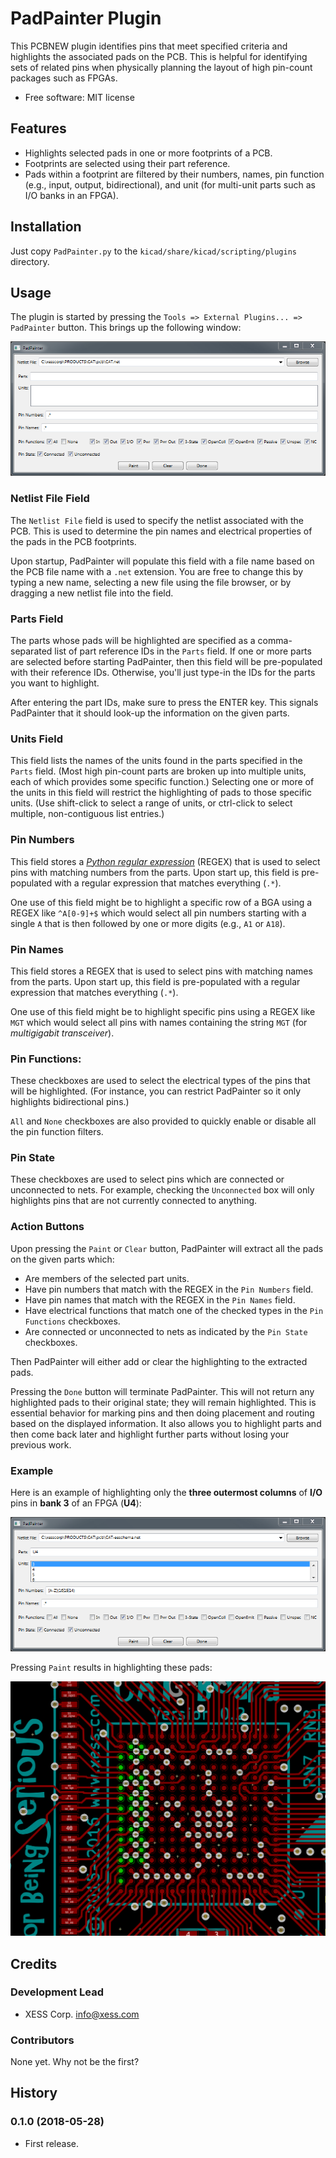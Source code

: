 # PadPainter Plugin

This PCBNEW plugin identifies pins that meet specified criteria and highlights
the associated pads on the PCB.
This is helpful for identifying sets of related pins when physically planning
the layout of high pin-count packages such as FPGAs.

* Free software: MIT license


## Features

* Highlights selected pads in one or more footprints of a PCB.
* Footprints are selected using their part reference.
* Pads within a footprint are filtered by their numbers, names, pin function (e.g., input, output, bidirectional),
  and unit (for multi-unit parts such as I/O banks in an FPGA).


## Installation

Just copy `PadPainter.py` to the `kicad/share/kicad/scripting/plugins` directory.


## Usage

The plugin is started by pressing the `Tools => External Plugins... => PadPainter` button.
This brings up the following window:

![](padpainter_window_startup.png)

### Netlist File Field

The `Netlist File` field is used to specify the netlist associated with the PCB.
This is used to determine the pin names and electrical properties of the pads
in the PCB footprints.

Upon startup, PadPainter will populate this field with a file name based on 
the PCB file name with a `.net` extension. You are free to change this by 
typing a new name, selecting a new file using the file browser, or by 
dragging a new netlist file into the field.
 
### Parts Field

The parts whose pads will be highlighted are specified as a comma-separated list
of part reference IDs in the `Parts` field.
If one or more parts are selected before starting PadPainter, then this field
will be pre-populated with their reference IDs.
Otherwise, you'll just type-in the IDs for the parts you want to highlight.

After entering the part IDs, make sure to press the ENTER key.
This signals PadPainter that it should look-up the information on the given 
parts.

### Units Field

This field lists the names of the units found in the parts specified in the 
`Parts` field. (Most high pin-count parts are broken up into multiple units, 
each of which provides some specific function.) Selecting one or more of 
the units in this field will restrict the highlighting of pads to those 
specific units. (Use shift-click to select a range of units, or ctrl-click 
to select multiple, non-contiguous list entries.)
 
### Pin Numbers

This field stores a
[*Python regular expression*](https://www.datacamp.com/community/tutorials/python-regular-expression-tutorial)
(REGEX) that is used to select pins with matching numbers from the parts.
Upon start up, this field is pre-populated with a regular expression that 
matches everything (`.*`).

One use of this field might be to highlight a specific row of a BGA using a REGEX
like `^A[0-9]+$` which would select all pin numbers starting with a single 
`A` that is then followed by one or more digits (e.g., `A1` or `A18`).
 
### Pin Names

This field stores a REGEX
that is used to select pins with matching names from the parts.
Upon start up, this field is pre-populated with a regular expression that 
matches everything (`.*`).

One use of this field might be to highlight specific pins using a REGEX
like `MGT` which would select all pins with names containing the string
`MGT` (for *multigigabit transceiver*).

### Pin Functions:

These checkboxes are used to select the electrical types of the pins that 
will be highlighted. (For instance, you can restrict PadPainter so it only 
highlights bidirectional pins.)
 
`All` and `None` checkboxes are also provided to quickly enable or disable 
all the pin function filters.

### Pin State

These checkboxes are used to select pins which are connected or unconnected to nets.
For example, checking the `Unconnected` box will only highlights pins that are
not currently connected to anything.

### Action Buttons

Upon pressing the `Paint` or `Clear` button, PadPainter will extract all the pads
on the given parts which:

* Are members of the selected part units.
* Have pin numbers that match with the REGEX in the `Pin Numbers` field.
* Have pin names that match with the REGEX in the `Pin Names` field.
* Have electrical functions that match one of the checked types in the `Pin Functions` checkboxes.
* Are connected or unconnected to nets as indicated by the `Pin State` checkboxes.
 
Then PadPainter will either add or clear the highlighting to the extracted pads.

Pressing the `Done` button will terminate PadPainter. This will 
not return any highlighted pads to their original state; they will remain 
highlighted. This is essential behavior for marking pins and then doing 
placement and routing based on the displayed information. It also allows you 
to highlight parts and then come back later and highlight further parts 
without losing your previous work.
 
### Example

Here is an example of highlighting only the **three outermost columns** of 
**I/O** pins in **bank 3** of an FPGA (**U4**):

![](example_padpainter_fields.png)

Pressing `Paint` results in highlighting these pads:

![](example_highlighted_pads.png)


## Credits

### Development Lead

* XESS Corp. <info@xess.com>

### Contributors

None yet. Why not be the first?


## History

### 0.1.0 (2018-05-28)

* First release.
